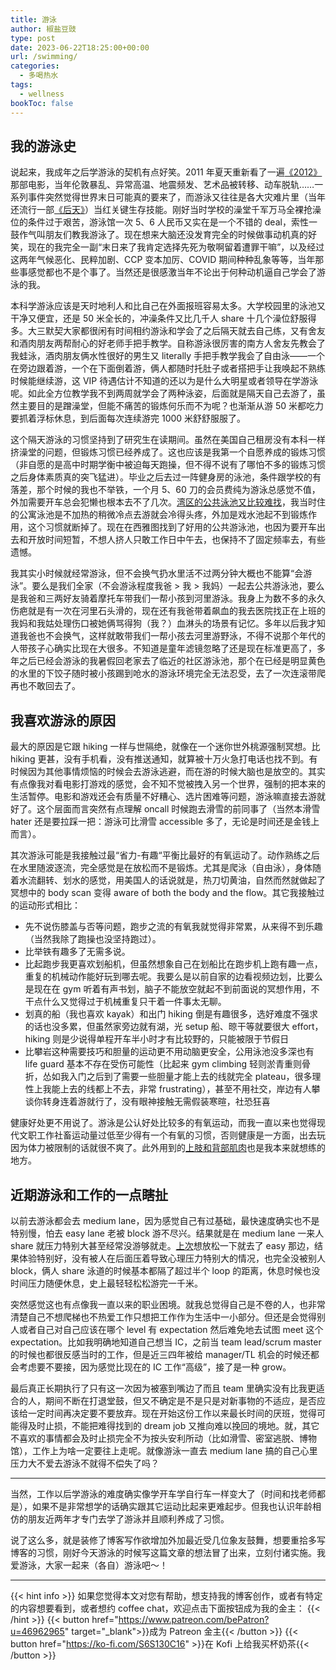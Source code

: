 ```yaml
---
title: 游泳
author: 椒盐豆豉
type: post
date: 2023-06-22T18:25:00+00:00
url: /swimming/
categories:
  - 多喝热水
tags:
  - wellness
bookToc: false
---
```


## 我的游泳史
说起来，我成年之后学游泳的契机有点好笑。2011 年夏天重新看了一遍[《2012》](https://movie.douban.com/subject/3005875/)那部电影，当年伦敦暴乱、异常高温、地震频发、艺术品被转移、动车脱轨……一系列事件突然觉得世界末日可能真的要来了，而游泳又往往是各大灾难片里（当年还流行一部[《后天》](https://movie.douban.com/subject/1308779/)）当红关键生存技能。刚好当时学校的澡堂千军万马全裸抢澡位的条件过于艰苦，游泳馆一次 5、6 人民币又实在是一个不错的 deal，索性一鼓作气叫朋友们教我游泳了。现在想来大脑还没发育完全的时候做事动机真的好笑，现在的我完全一副“末日来了我肯定选择先死为敬啊留着遭罪干嘛”，以及经过这两年气候恶化、民粹加剧、CCP 变本加厉、COVID 期间种种乱象等等，当年那些事感觉都也不是个事了。当然还是很感激当年不论出于何种动机逼自己学会了游泳的我。

<!--more-->

本科学游泳应该是天时地利人和比自己在外面报班容易太多。大学校园里的泳池又干净又便宜，还是 50 米全长的，冲澡条件又比几千人 share 十几个澡位舒服得多。大三默契大家都很闲有时间相约游泳和学会了之后隔天就去自己练，又有舍友和酒肉朋友两帮耐心的好老师手把手教学。自称游泳很厉害的南方人舍友先教会了我蛙泳，酒肉朋友俩水性很好的男生又 literally 手把手教学我会了自由泳——一个在旁边跟着游，一个在下面倒着游，俩人都随时托肚子或者搭把手让我唤起不熟练时候能继续游，这 VIP 待遇估计不知道的还以为是什么大明星或者领导在学游泳呢。如此全方位教学我不到两周就学会了两种泳姿，后面就是隔天自己去游了，虽然主要目的是蹭澡堂，但能不痛苦的锻炼何乐而不为呢？也渐渐从游 50 米都吃力要抓着浮标休息，到后面每次连续游完 1000 米舒舒服服了。

这个隔天游泳的习惯坚持到了研究生在读期间。虽然在美国自己租房没有本科一样挤澡堂的问题，但锻炼习惯已经养成了。这也应该是我第一个自愿养成的锻炼习惯（非自愿的是高中时期学衡中被迫每天跑操，但不得不说有了哪怕不多的锻炼习惯之后身体素质真的突飞猛进）。毕业之后去过一阵健身房的泳池，条件跟学校的有落差，那个时候的我也不举铁，一个月 5、60 刀的会员费纯为游泳总感觉不值，外加需要开车总会犯懒也根本去不了几次。[湾区的公共泳池又比较难找](../bay-area-vs-seattle/#%e7%94%9f%e6%b4%bb%e4%be%bf%e5%88%a9%e6%80%a7--%e8%a5%bf%e9%9b%85%e5%9b%be-1)，我当时住的公寓泳池是不加热的稍微冷点去游就会冷得头疼，外加是戏水池起不到锻炼作用，这个习惯就断掉了。现在在西雅图找到了好用的公共游泳池，也因为要开车出去和开放时间短暂，不想人挤人只敢工作日中午去，也保持不了固定频率去，有些遗憾。

我其实小时候就经常游泳，但不会换气扔水里活不过两分钟大概也不能算“会游泳”。要么是我们全家（不会游泳程度我爸 > 我 > 我妈）一起去公共游泳池，要么是我爸和三两好友骑着摩托车带我们一帮小孩到河里游泳。我身上为数不多的永久伤疤就是有一次在河里石头滑的，现在还有我爸带着飙血的我去医院找正在上班的我妈和我姑处理伤口被她俩骂得狗（我？）血淋头的场景有记忆。多年以后我才知道我爸也不会换气，这样就敢带我们一帮小孩去河里游野泳，不得不说那个年代的人带孩子心确实比现在大很多。不知道是童年滤镜忽略了还是现在标准更高了，多年之后已经会游泳的我暑假回老家去了临近的社区游泳池，那个在已经是明显黄色的水里的下饺子随时被小孩踢到呛水的游泳环境完全无法忍受，去了一次连滚带爬再也不敢回去了。

## 我喜欢游泳的原因
最大的原因是它跟 hiking 一样与世隔绝，就像在一个迷你世外桃源强制冥想。比 hiking 更甚，没有手机看，没有推送通知，就算被十万火急打电话也找不到。有时候因为其他事情烦恼的时候会去游泳逃避，而在游的时候大脑也是放空的。其实有点像我对看电影打游戏的感觉，会不知不觉被拽入另一个世界，强制的把本来的生活暂停。电影和游戏还会有质量不好糟心、选片困难等问题，游泳嘛直接去游就好了。这个层面而言突然有点理解 oncall 时候跑去滑雪的前同事了（当然本滑雪 hater 还是要拉踩一把：游泳可比滑雪 accessible 多了，无论是时间还是金钱上而言）。

其次游泳可能是我接触过最“省力-有趣“平衡比最好的有氧运动了。动作熟练之后在水里随波逐流，完全感觉是在放松而不是锻炼。尤其是爬泳（自由泳），身体随着水流翻转、划水的感觉，用美国人的话说就是，热刀切黄油，自然而然就做起了冥想中的 body scan 变得 aware of both the body and the flow。其它我接触过的运动形式相比：
- 先不说伤膝盖与否等问题，跑步之流的有氧我就觉得非常累，从来得不到乐趣（当然我除了跑操也没坚持跑过）。
- 比举铁有趣多了无需多说。
- 比起跑步我更喜欢划船机，但虽然想象自己在划船比在跑步机上跑有趣一点，重复的机械动作能好玩到哪去呢。我要么是以前自家的边看视频边划，比要么是现在在 gym 听着有声书划，脑子不能放空就起不到前面说的冥想作用，不干点什么又觉得过于机械重复只干着一件事太无聊。
- 划真的船（我也喜欢 kayak）和出门 hiking 倒是有趣很多，选好难度不强求的话也没多累，但虽然家旁边就有湖，光 setup 船、晾干等就要很大 effort，hiking 则是少说得单程开车半小时才有比较野的，只能被限于节假日
- 比攀岩这种需要技巧和胆量的运动更不用动脑更安全，公用泳池没多深也有 life guard 基本不存在受伤可能性（比起来 gym climbing 轻则淤青重则骨折，怂如我入门之后到了需要一些胆量才能上去的线就完全 plateau，很多理性上我能上去的线都上不去，非常 frustrating），甚至不用社交，岸边有人攀谈你转身连着游就行了，没有眼神接触无需假装寒暄，社恐狂喜

健康好处更不用说了。游泳是公认好处比较多的有氧运动，而我一直以来也觉得现代文职工作社畜运动量过低至少得有一个有氧的习惯，否则健康是一方面，出去玩因为体力被限制的话就很不爽了。此外用到的[上肢和背部肌肉](https://www.swimmingworldmagazine.com/news/a-look-at-swimmer-muscles-by-stroke/)也是我本来就想练的地方。

## 近期游泳和工作的一点瞎扯
以前去游泳都会去 medium lane，因为感觉自己有过基础，最快速度确实也不是特别慢，怕去 easy lane 老被 block 游不尽兴。结果就是在 medium lane 一来人 share 就压力特别大甚至经常没游够就走。[上次](https://douchi.space/@mtfront/110340825693769633)想放松一下就去了 easy 那边，结果体验特别好，没有被人在后面压着导致心理压力特别大的情况，也完全没被别人 block，俩人 share 泳道的时候基本都隔了超过半个 loop 的距离，休息时候也没时间压力随便休息，史上最轻轻松松游完一千米。

突然感觉这也有点像我一直以来的职业困境。就我总觉得自己是不卷的人，也非常清楚自己不想爬梯也不热爱工作只想把工作作为生活中一小部分。但还是会觉得别人或者自己对自己应该在哪个 level 有 expectation 然后难免地去试图 meet 这个 expectation。比如我明确地知道自己想当 IC，之前当 team lead/scrum master 的时候也都很反感当时的工作，但是近三四年被给 manager/TL 机会的时候还都会考虑要不要接，因为感觉比现在的 IC 工作“高级”，接了是一种 grow。

最后真正长期执行了只有这一次因为被塞到嘴边了而且 team 里确实没有比我更适合的人，期间不断在打退堂鼓，但又不确定是不是只是对新事物的不适应，是否应该给一定时间再决定要不要放弃。现在开始这份工作以来最长时间的厌班，觉得可能得及时止损，不能把难得找到的 dream job 又推向难以挽回的境地。就，其它不喜欢的事情都会及时止损完全不为按头安利所动（比如滑雪、密室逃脱、博物馆），工作上为啥一定要往上走呢。就像游泳一直去 medium lane 搞的自己心里压力大不爱去游泳不就得不偿失了吗？

---

当然，工作以后学游泳的难度确实像学开车学自行车一样变大了（时间和找老师都是），如果不是非常想学的话确实跟其它运动比起来更难起步。但我也认识年龄相仿的朋友近两年才专门去学了游泳并且顺利养成了习惯。

说了这么多，就是装修了博客写作欲增加外加最近受几位象友鼓舞，想要重拾多写博客的习惯，刚好今天游泳的时候写这篇文章的想法冒了出来，立刻付诸实施。我爱游泳，大家一起来（各自）游泳吧～！

---
{{< hint info >}}
如果您觉得本文对您有帮助，想支持我的博客创作，或者有特定的内容想要看到，或者想约 coffee chat，欢迎点击下面按钮成为我的金主：
{{< /hint >}}
{{< button href="https://www.patreon.com/bePatron?u=46962965" target="_blank">}}成为 Patreon 金主{{< /button >}}
{{< button href="https://ko-fi.com/S6S130C16" >}}在 Kofi 上给我买杯奶茶{{< /button >}}